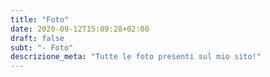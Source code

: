 ```yaml
---
title: "Foto"
date: 2020-09-12T15:09:28+02:00
draft: false
subt: "- Foto"
descrizione_meta: "Tutte le foto presenti sul mio sito!"
---
```

